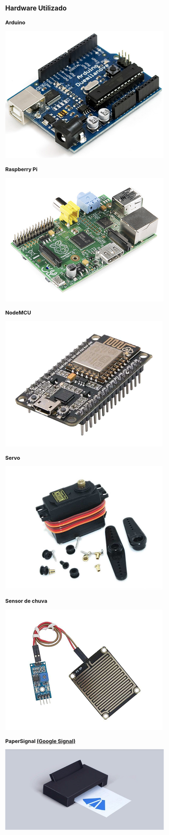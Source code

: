 ## Hardware Utilizado

### **Arduino**
![](arduino.jpg)
### **Raspberry Pi**
![](rpi1.png)
### **NodeMCU**
![](nodemcu.png)
### **Servo**
![](servo.png)
### **Sensor de chuva**
![](sensorchuva.png)
### **PaperSignal** [(Google Signal)](https://papersignals.withgoogle.com/)
![](google_paper_signals.jpg)
